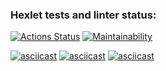 ### Hexlet tests and linter status:
[![Actions Status](https://github.com/nikbyar/python-project-lvl1/workflows/hexlet-check/badge.svg)](https://github.com/nikbyar/python-project-lvl1/actions)
[![Maintainability](https://api.codeclimate.com/v1/badges/1f20f4e73e1e4ba1594f/maintainability)](https://codeclimate.com/github/nikbyar/python-project-lvl1/maintainability)



[![asciicast](https://asciinema.org/a/567569.svg)](https://asciinema.org/a/567569)
[![asciicast](https://asciinema.org/a/567816.svg)](https://asciinema.org/a/567816)
[![asciicast](https://asciinema.org/a/567836.svg)](https://asciinema.org/a/567836)
